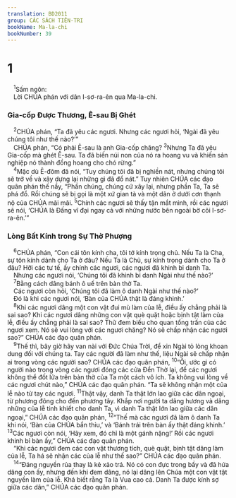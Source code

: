 ```yaml
---
translation: BD2011
group: CÁC SÁCH TIÊN-TRI
bookName: Ma-la-chi 
bookNumber: 39
---
```


<div class="title"><h1>1</h1></div>
<span class="verse ma_1_1"> <sup>1</sup>Sấm ngôn: <br/> Lời CHÚA phán với dân I-sơ-ra-ên qua Ma-la-chi.<br/></span>
<div class="title"><h3>Gia-cốp Ðược Thương, Ê-sau Bị Ghét</h3></div>
<span class="verse ma_1_2"> <sup>2</sup>CHÚA phán, “Ta đã yêu các ngươi. Nhưng các ngươi hỏi, ‘Ngài đã yêu chúng tôi như thế nào?’”<br/> CHÚA phán, “Có phải Ê-sau là anh Gia-cốp chăng? </span>
<span class="verse ma_1_3"><sup>3</sup>Nhưng Ta đã yêu Gia-cốp mà ghét Ê-sau. Ta đã biến núi non của nó ra hoang vu và khiến sản nghiệp nó thành đồng hoang cho chó rừng.”<br/></span>
<span class="verse ma_1_4"> <sup>4</sup>Mặc dù Ê-đôm đã nói, “Tuy chúng tôi đã bị nghiền nát, nhưng chúng tôi sẽ trở về và xây dựng lại những gì đã đổ nát.” Tuy nhiên CHÚA các đạo quân phán thế nầy, “Phần chúng, chúng cứ xây lại, nhưng phần Ta, Ta sẽ phá đổ. Rồi chúng sẽ bị gọi là một xứ gian tà và một dân ở dưới cơn thạnh nộ của CHÚA mãi mãi. </span>
<span class="verse ma_1_5"><sup>5</sup>Chính các ngươi sẽ thấy tận mắt mình, rồi các ngươi sẽ nói, ‘CHÚA là Ðấng vĩ đại ngay cả với những nước bên ngoài bờ cõi I-sơ-ra-ên.’”<br/></span>
<div class="title"><h3>Lòng Bất Kính trong Sự Thờ Phượng</h3></div>
<span class="verse ma_1_6"> <sup>6</sup>CHÚA phán, “Con cái tôn kính cha, tôi tớ kính trọng chủ. Nếu Ta là Cha, sự tôn kính dành cho Ta ở đâu? Nếu Ta là Chủ, sự kính trọng dành cho Ta ở đâu? Hỡi các tư tế, ấy chính các ngươi, các ngươi đã khinh bỉ danh Ta.<br/> Nhưng các ngươi nói, ‘Chúng tôi đã khinh bỉ danh Ngài như thế nào?’<br/></span>
<span class="verse ma_1_7"> <sup>7</sup>Bằng cách dâng bánh ô uế trên bàn thờ Ta.<br/> Các ngươi còn hỏi, ‘Chúng tôi đã làm ô danh Ngài như thế nào?’<br/> Ðó là khi các ngươi nói, ‘Bàn của CHÚA thật là đáng khinh.’<br/></span>
<span class="verse ma_1_8"> <sup>8</sup>Khi các ngươi dâng một con vật đui mù làm của lễ, điều ấy chẳng phải là sai sao? Khi các ngươi dâng những con vật què quặt hoặc bịnh tật làm của lễ, điều ấy chẳng phải là sai sao? Thử đem biếu cho quan tổng trấn của các ngươi xem. Nó sẽ vui lòng với các ngươi chăng? Nó sẽ chấp nhận các ngươi sao?” CHÚA các đạo quân phán.<br/></span>
<span class="verse ma_1_9"> <sup>9</sup>Thế thì, bây giờ hãy van nài với Ðức Chúa Trời, để xin Ngài tỏ lòng khoan dung đối với chúng ta. Tay các người đã làm như thế, liệu Ngài sẽ chấp nhận ai trong vòng các người sao? CHÚA các đạo quân phán, </span>
<span class="verse ma_1_10"><sup>10</sup>“Ôi, ước gì có người nào trong vòng các ngươi đóng các cửa Ðền Thờ lại, để các ngươi không thể đốt lửa trên bàn thờ của Ta một cách vô ích. Ta không vui lòng về các ngươi chút nào,” CHÚA các đạo quân phán. “Ta sẽ không nhận một của lễ nào từ tay các ngươi. </span>
<span class="verse ma_1_11"><sup>11</sup>Thật vậy, danh Ta thật lớn lao giữa các dân ngoại, từ phương đông cho đến phương tây. Khắp nơi người ta dâng hương và dâng những của lễ tinh khiết cho danh Ta, vì danh Ta thật lớn lao giữa các dân ngoại,” CHÚA các đạo quân phán, </span>
<span class="verse ma_1_12"><sup>12</sup>“Thế mà các ngươi đã làm ô danh Ta khi nói, ‘Bàn của CHÚA bẩn thỉu,’ và ‘Bánh trái trên bàn ấy thật đáng khinh.’ </span>
<span class="verse ma_1_13"><sup>13</sup>Các ngươi còn nói, ‘Hãy xem, đó chỉ là một gánh nặng!’ Rồi các ngươi khinh bỉ bàn ấy,” CHÚA các đạo quân phán.<br/> “Khi các ngươi đem các con vật thương tích, què quặt, bịnh tật dâng làm của lễ, Ta há sẽ nhận các của lễ như thế sao?” CHÚA các đạo quân phán.<br/></span>
<span class="verse ma_1_14"> <sup>14</sup>“Ðáng nguyền rủa thay là kẻ xảo trá. Nó có con đực trong bầy và đã hứa dâng con ấy, nhưng đến khi đem dâng, nó lại dâng lên Chúa một con vật tật nguyền làm của lễ. Khá biết rằng Ta là Vua cao cả. Danh Ta được kính sợ giữa các dân,” CHÚA các đạo quân phán.<br/></span>

